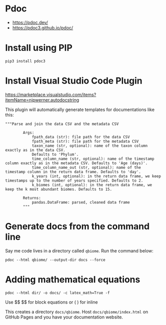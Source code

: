 # Pdoc

- https://pdoc.dev/
- https://pdoc3.github.io/pdoc/

# Install using PIP

```
pip3 install pdoc3
```

# Install Visual Studio Code Plugin

https://marketplace.visualstudio.com/items?itemName=njpwerner.autodocstring

This plugin will automatically generate templates for documentations like this:

```
"""Parse and join the data CSV and the metadata CSV

        Args:
            fpath_data (str): file path for the data CSV
            fpath_meta (str): file path for the metadata CSV
            taxon_name (str, optional): name of the taxon column exactly as in the data CSV.
            Defaults to 'Phylum'.
            time_column_name (str, optional): name of the timestamp column exactly as in the metadata CSV. Defaults to 'Age (days)'.
            time_column_name_out (str, optional): name of the timestamp column in the return data frame. Defaults to 'day'.
            k_years (int, optional): in the return data frame, we keep timestamps up to the number of years specified. Defaults to 2.
            k_biomes (int, optional): in the return data frame, we keep the k most abundant biomes. Defaults to 15.

        Returns:
            pandas.DataFrame: parsed, cleaned data frame
        """
```

# Generate docs from the command line

Say me code lives in a directory called `qbiome`. Run the command below:

```
pdoc --html qbiome/ --output-dir docs --force
```

# Adding mathematical equations

```
pdoc --html dir/ -o docs/ -c latex_math=True -f
```

Use \$$ \$$ for block equations or \( \) for inline


This creates a directory `docs/qbiome`. Host `docs/qbiome/index.html` on GitHub Pages and you have your documentation website.